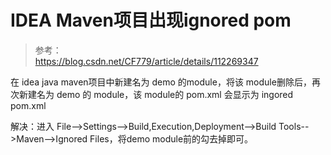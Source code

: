 # IDEA Maven项目出现ignored pom


> 参考：  
> https://blog.csdn.net/CF779/article/details/112269347

在 idea java maven项目中新建名为 demo 的module，将该 module删除后，再次新建名为 demo 的 module，该 module的 pom.xml 会显示为 ingored pom.xml

解决：进入 File-->Settings-->Build,Execution,Deployment-->Build Tools-->Maven-->Ignored Files，将demo module前的勾去掉即可。

